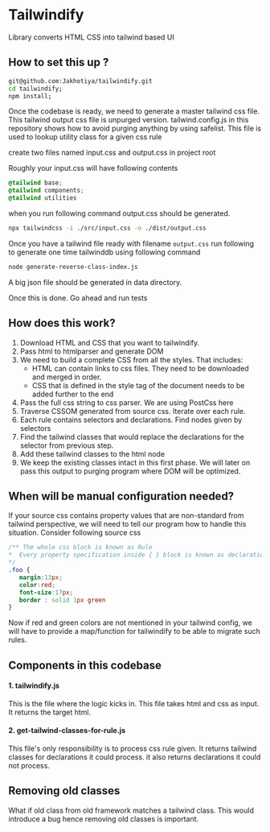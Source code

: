 # Tailwindify

Library converts HTML CSS into tailwind based UI

## How to set this up ?
```bash
git@github.com:Jakhotiya/tailwindify.git
cd tailwindify;
npm install;
```

Once the codebase is ready, we need to generate a master tailwind css file.
This tailwind output css file is unpurged version.
tailwind.config.js in this repository shows how to avoid purging anything by using safelist.
This file is used to lookup utility class for a given css rule

create two files named input.css and output.css in project root

Roughly your input.css will have following contents
```css
@tailwind base;
@tailwind components;
@tailwind utilities
```
when you run following command output.css should be generated.
```bash
npx tailwindcss -i ./src/input.css -o ./dist/output.css
```
Once you have a tailwind file ready with filename `output.css`
run following to generate one time tailwinddb using following command

```bash
node generate-reverse-class-index.js
```

A big json file should be generated in data directory.

Once this is done. Go ahead and run tests

## How does this work?

1. Download HTML and CSS that you want to tailwindify.
2. Pass html to htmlparser and generate DOM
3. We need to build a complete CSS from all the styles. That includes:
   * HTML can contain links to css files. They need to be downloaded and merged in order.
   * CSS that is defined in the style tag of the document needs to be added further to the end
4. Pass the full css string to css parser. We are using PostCss here
5. Traverse CSSOM generated from source css. Iterate over each rule.
6. Each rule contains selectors and declarations. Find nodes given by selectors
7. Find the tailwind classes that would replace the declarations for the selector from previous step.
8. Add these tailwind classes to the html node
9. We keep the existing classes intact in this first phase. We will later on pass this output to purging program where DOM will be optimized.

## When will be manual configuration needed?
If your source css contains property values that are non-standard from tailwind perspective, we will need to 
tell our program how to handle this situation. Consider following source css

```css
/** The whole css block is known as Rule
*  Every property specification inside { } block is known as declaration.  
*/
.foo {
   margin:13px;
   color:red;
   font-size:17px;
   border : solid 1px green
}
```

Now if red and green colors are not mentioned in your tailwind config, we will have to provide a map/function
for tailwindify to be able to migrate such rules.

## Components in this codebase


#### 1. tailwindify.js

This is the file where the logic kicks in. This file takes html and css as input.
It returns the target html. 

#### 2. get-tailwind-classes-for-rule.js
This file's only responsibility is to process css rule given. It returns tailwind classes
for declarations it could process. it also returns declarations it could not process. 


## Removing old classes
What if old class from old framework matches a tailwind class. This would introduce a bug
hence removing old classes is important.